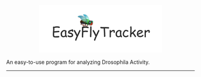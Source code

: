 
<div align='center'>

![logo](imgs/logo.jpg)
</div>


An easy-to-use program for analyzing Drosophila Activity.

---
